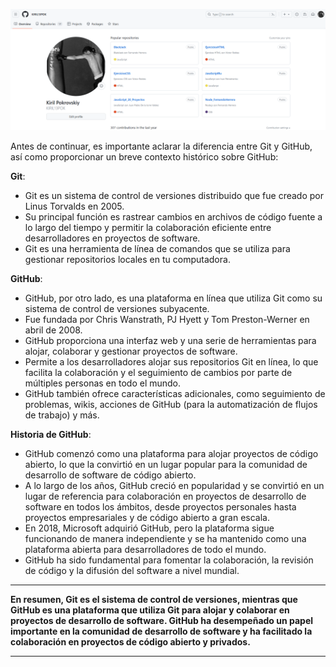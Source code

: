 ![GitHub](/img/600-git-hub.png)

Antes de continuar, es importante aclarar la diferencia entre Git y GitHub, así como proporcionar un breve contexto histórico sobre GitHub:

**Git**:

* Git es un sistema de control de versiones distribuido que fue creado por Linus Torvalds en 2005.
* Su principal función es rastrear cambios en archivos de código fuente a lo largo del tiempo y permitir la colaboración eficiente entre desarrolladores en proyectos de software.
* Git es una herramienta de línea de comandos que se utiliza para gestionar repositorios locales en tu computadora.

**GitHub**:

* GitHub, por otro lado, es una plataforma en línea que utiliza Git como su sistema de control de versiones subyacente.
* Fue fundada por Chris Wanstrath, PJ Hyett y Tom Preston-Werner en abril de 2008.
* GitHub proporciona una interfaz web y una serie de herramientas para alojar, colaborar y gestionar proyectos de software.
* Permite a los desarrolladores alojar sus repositorios Git en línea, lo que facilita la colaboración y el seguimiento de cambios por parte de múltiples personas en todo el mundo.
* GitHub también ofrece características adicionales, como seguimiento de problemas, wikis, acciones de GitHub (para la automatización de flujos de trabajo) y más.

**Historia de GitHub**:

* GitHub comenzó como una plataforma para alojar proyectos de código abierto, lo que la convirtió en un lugar popular para la comunidad de desarrollo de software de código abierto.
* A lo largo de los años, GitHub creció en popularidad y se convirtió en un lugar de referencia para colaboración en proyectos de desarrollo de software en todos los ámbitos, desde proyectos personales hasta proyectos empresariales y de código abierto a gran escala.
* En 2018, Microsoft adquirió GitHub, pero la plataforma sigue funcionando de manera independiente y se ha mantenido como una plataforma abierta para desarrolladores de todo el mundo.
* GitHub ha sido fundamental para fomentar la colaboración, la revisión de código y la difusión del software a nivel mundial.

***

**En resumen, Git es el sistema de control de versiones, mientras que GitHub es una plataforma que utiliza Git para alojar y colaborar en proyectos de desarrollo de software. GitHub ha desempeñado un papel importante en la comunidad de desarrollo de software y ha facilitado la colaboración en proyectos de código abierto y privados.**

***